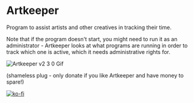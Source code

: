 # Artkeeper
 Program to assist artists and other creatives in tracking their time.

 Note that if the program doesn't start, you might need to run it as an administrator - Artkeeper looks at what programs are running in order to track which one is active, which it needs administrative rights for.
 
![Artkeeper v2 3 0 Gif](https://github.com/AxiDragon/Artkeeper/assets/99328009/2335f471-62b6-4dc1-880b-3dc4f5e13628)

(shameless plug - only donate if you like Artkeeper and have money to spare!)

[![ko-fi](https://ko-fi.com/img/githubbutton_sm.svg)](https://ko-fi.com/S6S0J74ET)
